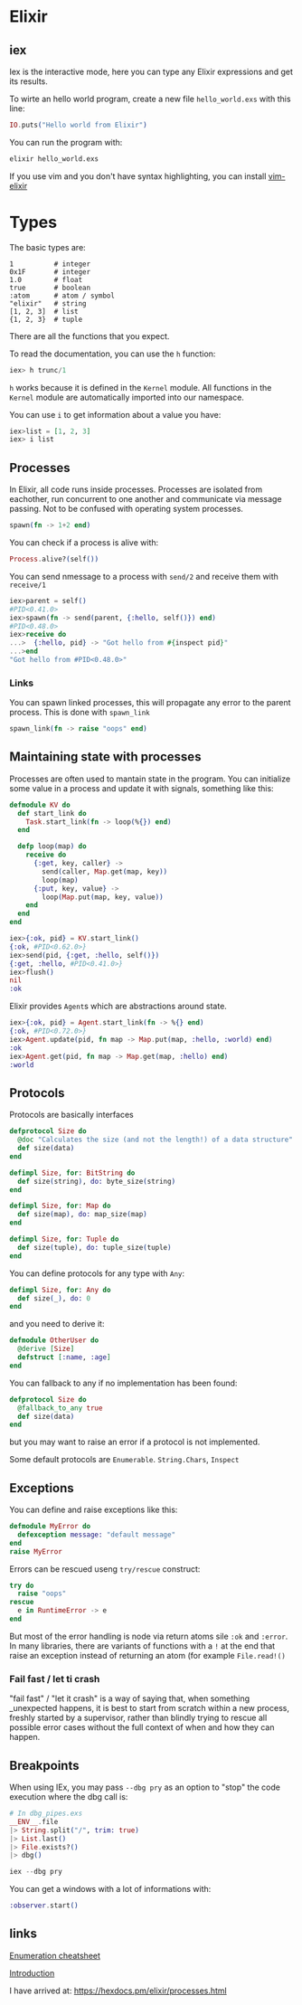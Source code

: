 # Elixir

## iex

Iex is the interactive mode, here you can type any Elixir expressions and get its results.

To wirte an hello world program, create a new file `hello_world.exs` with this line:
```elixir
IO.puts("Hello world from Elixir")
```

You can run the program with:
```bash
elixir hello_world.exs
```

If you use vim and you don't have syntax highlighting, you can install [vim-elixir](https://github.com/elixir-editors/vim-elixir)

# Types

The basic types are:
```
1          # integer
0x1F       # integer
1.0        # float
true       # boolean
:atom      # atom / symbol
"elixir"   # string
[1, 2, 3]  # list
{1, 2, 3}  # tuple
```
There are all the functions that you expect.

To read the documentation, you can use the `h` function:
```elixir
iex> h trunc/1
```
`h` works because it is defined in the `Kernel` module. All functions in the `Kernel` module are automatically imported into our namespace.

You can use `i` to get information about a value you have:
```elixir
iex>list = [1, 2, 3]
iex> i list
```

## Processes

In Elixir, all code runs inside processes. Processes are isolated from eachother, run concurrent to one another and communicate via message passing. Not to be confused with operating system processes.

```elixir
spawn(fn -> 1+2 end)
```

You can check if a process is alive with:
```elixir
Process.alive?(self())
```

You can send nmessage to a process with `send/2` and receive them with `receive/1`
```elixir
iex>parent = self()
#PID<0.41.0>
iex>spawn(fn -> send(parent, {:hello, self()}) end)
#PID<0.48.0>
iex>receive do
...>  {:hello, pid} -> "Got hello from #{inspect pid}"
...>end
"Got hello from #PID<0.48.0>"
```

### Links
You can spawn linked processes, this will propagate any error to the parent process. This is done with `spawn_link`
```elixir
spawn_link(fn -> raise "oops" end)
```
## Maintaining state with processes

Processes are often used to mantain state in the program. You can initialize some value in a process and update it with signals, something like this:
```elixir
defmodule KV do
  def start_link do
    Task.start_link(fn -> loop(%{}) end)
  end

  defp loop(map) do
    receive do
      {:get, key, caller} ->
        send(caller, Map.get(map, key))
        loop(map)
      {:put, key, value} ->
        loop(Map.put(map, key, value))
    end
  end
end
```

```elixir
iex>{:ok, pid} = KV.start_link()
{:ok, #PID<0.62.0>}
iex>send(pid, {:get, :hello, self()})
{:get, :hello, #PID<0.41.0>}
iex>flush()
nil
:ok
```

Elixir provides `Agent`s which are abstractions around state.
```elixir
iex>{:ok, pid} = Agent.start_link(fn -> %{} end)
{:ok, #PID<0.72.0>}
iex>Agent.update(pid, fn map -> Map.put(map, :hello, :world) end)
:ok
iex>Agent.get(pid, fn map -> Map.get(map, :hello) end)
:world
```

## Protocols

Protocols are basically interfaces
```elixir
defprotocol Size do
  @doc "Calculates the size (and not the length!) of a data structure"
  def size(data)
end

defimpl Size, for: BitString do
  def size(string), do: byte_size(string)
end

defimpl Size, for: Map do
  def size(map), do: map_size(map)
end

defimpl Size, for: Tuple do
  def size(tuple), do: tuple_size(tuple)
end
```

You can define protocols for any type with `Any`:
```elixir
defimpl Size, for: Any do
  def size(_), do: 0
end
```
and you need to derive it:
```elixir
defmodule OtherUser do
  @derive [Size]
  defstruct [:name, :age]
end
```
You can fallback to any if no implementation has been found:
```elixir
defprotocol Size do
  @fallback_to_any true
  def size(data)
end
```
but you may want to raise an error if a protocol is not implemented.

Some default protocols are `Enumerable`. `String.Chars`, `Inspect`

## Exceptions

You can define and raise exceptions like this:
```elixir
defmodule MyError do
  defexception message: "default message"
end
raise MyError
```

Errors can be rescued useng `try/rescue` construct:
```elixir
try do
  raise "oops"
rescue
  e in RuntimeError -> e
end
```
But most of the error handling is node via return atoms sile `:ok` and `:error`. In many libraries, there are variants of functions with a `!` at the end that raise an exception instead of returning an atom (for example `File.read!()`

### Fail fast / let ti crash

"fail fast" / "let it crash" is a way of saying that, when something _unexpected happens, it is best to start from scratch within a new process, freshly started by a supervisor, rather than blindly trying to rescue all possible error cases without the full context of when and how they can happen.

## Breakpoints
When using IEx, you may pass `--dbg pry` as an option to "stop" the code execution where the dbg call is:
```elixir
# In dbg_pipes.exs
__ENV__.file
|> String.split("/", trim: true)
|> List.last()
|> File.exists?()
|> dbg()
```

```elixir
iex --dbg pry
```

You can get a windows with a lot of informations with:
```elixir
:observer.start()
```


## links
[Enumeration cheatsheet](https://hexdocs.pm/elixir/enum-cheat.html)

[Introduction](https://hexdocs.pm/elixir/basic-types.html)

I have arrived at:
https://hexdocs.pm/elixir/processes.html

